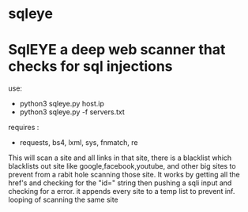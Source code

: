# sqleye
<h1>SqlEYE a deep web scanner that checks for sql injections</h1>


use: 
* python3 sqleye.py host.ip
* python3 sqleye.py -f servers.txt


requires :
* requests, bs4, lxml, sys, fnmatch, re

This will scan a site and all links in that site, there is a blacklist which blacklists out site like google,facebook,youtube, and other big sites to prevent from a rabit hole scanning those site. 
It works by getting all the href's and checking for the "id=" string then pushing a sqli input and checking for a error. it appends every site to a temp list to prevent inf. looping of scanning the same site
